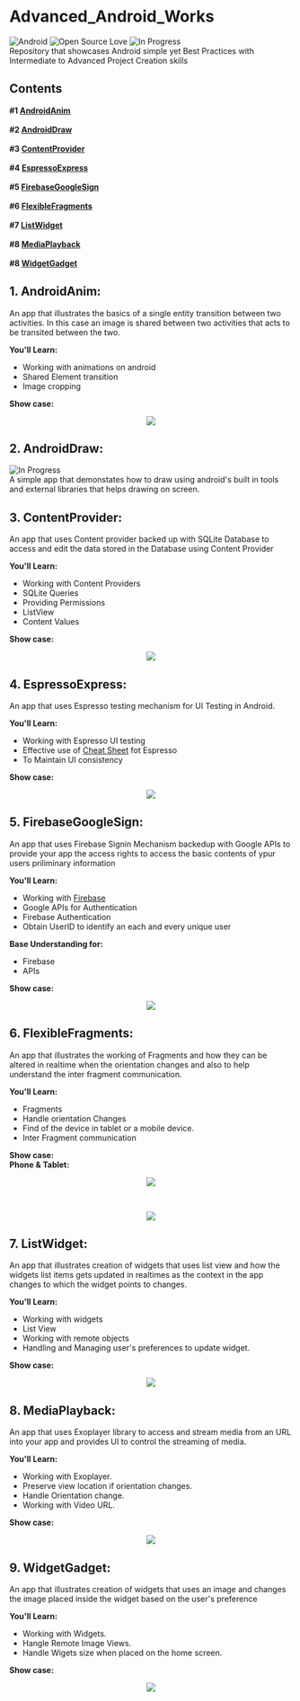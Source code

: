 # Advanced_Android_Works

![Android](https://img.shields.io/badge/Platform-Android-green.svg)   ![Open Source Love](https://badges.frapsoft.com/os/v2/open-source.svg?v=103)   ![In Progress](https://img.shields.io/badge/in%20progress-true-yellow.svg) <br />
Repository that showcases Android simple yet Best Practices with Intermediate to Advanced Project Creation skills

## Contents
**#1 [AndroidAnim](https://github.com/SyamSundarKirubakaran/Advanced_Android_Works/tree/master/AndroidAnim)**
<br /><br />
**#2 [AndroidDraw](https://github.com/SyamSundarKirubakaran/Advanced_Android_Works/tree/master/AndroidDraw)**<br /><br />
**#3 [ContentProvider](https://github.com/SyamSundarKirubakaran/Advanced_Android_Works/tree/master/ContentProvider)**
<br /><br />
**#4 [EspressoExpress](https://github.com/SyamSundarKirubakaran/Advanced_Android_Works/tree/master/ExpressoExpress)**
<br /><br />
**#5 [FirebaseGoogleSign](https://github.com/SyamSundarKirubakaran/Advanced_Android_Works/tree/master/FirebaseGoogleSign)**
<br /><br />
**#6 [FlexibleFragments](https://github.com/SyamSundarKirubakaran/Advanced_Android_Works/tree/master/FlexibleFragments)**
<br /><br />
**#7 [ListWidget](https://github.com/SyamSundarKirubakaran/Advanced_Android_Works/tree/master/ListWidget)**
<br /><br />
**#8 [MediaPlayback](https://github.com/SyamSundarKirubakaran/Advanced_Android_Works/tree/master/MediaPlayback)**
<br /><br />
**#8 [WidgetGadget](https://github.com/SyamSundarKirubakaran/Advanced_Android_Works/tree/master/WidgetGadget)**


## 1. AndroidAnim:
An app that illustrates the basics of a single entity transition between two activities. In this case an image is shared between two activities that acts to be transited between the two.<br />

**You'll Learn:**
* Working with animations on android
* Shared Element transition
* Image cropping<br />

**Show case:**
<br />
<p align="center">
  <img src="asserts/anim.gif">
</p>

## 2. AndroidDraw:
![In Progress](https://img.shields.io/badge/in%20progress-true-yellow.svg) <br />
A simple app that demonstates how to draw using android's built in tools and external libraries that helps drawing on screen.<br />

## 3. ContentProvider:
An app that uses Content provider backed up with SQLite Database to access and edit the data stored in the Database using Content Provider <br />

**You'll Learn:**
* Working with Content Providers
* SQLite Queries
* Providing Permissions
* ListView
* Content Values<br />

**Show case:**<br />
<p align="center">
  <img src="asserts/content_pro.gif">
</p>

## 4. EspressoExpress:
An app that uses Espresso testing mechanism for UI Testing in Android. <br />

**You'll Learn:**
* Working with Espresso UI testing
* Effective use of [Cheat Sheet](https://google.github.io/android-testing-support-library/downloads/espresso-cheat-sheet-2.1.0.pdf) fot Espresso
* To Maintain UI consistency<br />

**Show case:**<br />
<p align="center">
  <img src="asserts/test.gif">
</p>

## 5. FirebaseGoogleSign:
An app that uses Firebase Signin Mechanism backedup with Google APIs to provide your app the access rights to access the basic contents of ypur users priliminary information<br />

**You'll Learn:**
* Working with [Firebase](https://firebase.google.com/)
* Google APIs for Authentication
* Firebase Authentication
* Obtain UserID to identify an each and every unique user<br />

**Base Understanding for:** <br />
* Firebase
* APIs

**Show case:**<br />
<p align="center">
  <img src="asserts/signin.gif">
</p>

## 6. FlexibleFragments:
An app that illustrates the working of Fragments and how they can be altered in realtime when the orientation changes and also to help understand the inter fragment communication.<br />

**You'll Learn:**
* Fragments
* Handle orientation Changes
* Find of the device in tablet or a mobile device.
* Inter Fragment communication<br />

**Show case:**<br />
**Phone & Tablet:**<br />
<p align="center">
  <img src="asserts/frag_phone.gif">
</p><br />
<p align="center">
  <img src="asserts/frag_tab.gif">
</p>

## 7. ListWidget:
An app that illustrates creation of widgets that uses list view and how the widgets list items gets updated in realtimes as the context in the app changes to which the widget points to changes.<br />

**You'll Learn:**
* Working with widgets
* List View
* Working with remote objects
* Handling and Managing user's preferences to update widget.<br />

**Show case:**<br />
<p align="center">
  <img src="asserts/widget_list.gif">
</p>

## 8. MediaPlayback:
An app that uses Exoplayer library to access and stream media from an URL into your app and provides UI to control the streaming of media. <br />

**You'll Learn:**
* Working with Exoplayer.
* Preserve view location if orientation changes.
* Handle Orientation change.
* Working with Video URL.<br />

**Show case:**<br />
<p align="center">
  <img src="asserts/exoplayer.gif">
</p>

## 9. WidgetGadget:
An app that illustrates creation of widgets that uses an image and changes the image placed inside the widget based on the user's preference <br />

**You'll Learn:**
* Working with Widgets.
* Hangle Remote Image Views.
* Handle Wigets size when placed on the home screen.<br />

**Show case:**<br />
<p align="center">
  <img src="asserts/widget_pic.gif">
</p>
